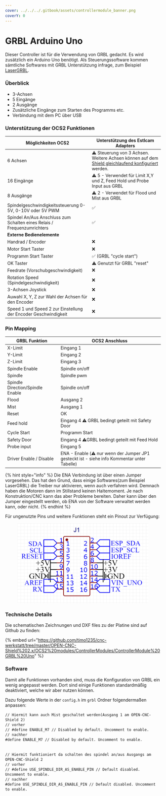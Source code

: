 ```yaml
---
cover: ../../../.gitbook/assets/controllermodule_banner.png
coverY: 0
---
```


# GRBL Arduino Uno

Dieser Controller ist für die Verwendung von GRBL gedacht. Es wird zusätzlich ein Arduino Uno benötigt. Als Steuerungssoftware kommen sämtliche Softwares mit GRBL Unterstützung infrage, zum Beispiel [LaserGRBL](https://lasergrbl.com/).

### Überblick

* 3-Achsen
* 5 Eingänge
* 2 Ausgänge
* Zusätzliche Eingänge zum Starten des Programms etc.
* Verbindung mit dem PC über USB

### Unterstützung der OCS2 Funktionen <a href="#unterstuetzung-des-ocs2-funktionen" id="unterstuetzung-des-ocs2-funktionen"></a>

<table><thead><tr><th width="313">Möglichkeiten OCS2</th><th width="432">Unterstützung des Estlcam Adapters</th></tr></thead><tbody><tr><td>6 Achsen</td><td><span data-gb-custom-inline data-tag="emoji" data-code="26a0">⚠️</span> Steuerung von 3 Achsen. Weitere Achsen können auf dem <a href="../../mainboard-mini/anschluesse-jumper.md#achsenkonfiguration">Shield gleichlaufend konfiguriert </a>werden.</td></tr><tr><td>16 Eingänge</td><td><span data-gb-custom-inline data-tag="emoji" data-code="26a0">⚠️</span> 5 - Verwendet für Limit X,Y und Z, Feed Hold und Probe Input aus GRBL</td></tr><tr><td>8 Ausgänge</td><td><span data-gb-custom-inline data-tag="emoji" data-code="26a0">⚠️</span> 2 - Verwendet für Flood und Mist aus GRBL</td></tr><tr><td>Spindelgeschwindigkeitssteuerung 0-5V, 0-10V oder 5V PWM</td><td><span data-gb-custom-inline data-tag="emoji" data-code="2705">✅</span></td></tr><tr><td>Spindel An/Aus Anschluss zum Schalten eines Relais / Frequenzumrichters</td><td><span data-gb-custom-inline data-tag="emoji" data-code="2705">✅</span></td></tr><tr><td><strong>Externe Bedienelemente</strong></td><td></td></tr><tr><td>Handrad / Encoder</td><td><span data-gb-custom-inline data-tag="emoji" data-code="274c">❌</span></td></tr><tr><td>Motor Start Taster</td><td><span data-gb-custom-inline data-tag="emoji" data-code="274c">❌</span></td></tr><tr><td>Programm Start Taster</td><td><span data-gb-custom-inline data-tag="emoji" data-code="2705">✅</span> (GRBL "cycle start")</td></tr><tr><td>OK Taster</td><td><span data-gb-custom-inline data-tag="emoji" data-code="26a0">⚠️</span> Genutzt für GRBL "reset"</td></tr><tr><td>Feedrate (Vorschubgeschwindigkeit)</td><td><span data-gb-custom-inline data-tag="emoji" data-code="274c">❌</span></td></tr><tr><td>Rotation Speed (Spindelgeschwindigkeit)</td><td><span data-gb-custom-inline data-tag="emoji" data-code="274c">❌</span></td></tr><tr><td>3-Achsen Joystick </td><td><span data-gb-custom-inline data-tag="emoji" data-code="274c">❌</span></td></tr><tr><td>Auwahl X, Y, Z zur Wahl der Achsen für den Encoder</td><td><span data-gb-custom-inline data-tag="emoji" data-code="274c">❌</span></td></tr><tr><td>Speed 1 und Speed 2 zur Einstellung der Encoder Geschwindigkeit</td><td><span data-gb-custom-inline data-tag="emoji" data-code="274c">❌</span></td></tr></tbody></table>

### Pin Mapping <a href="#undefined" id="undefined"></a>

| GRBL Funktion                    | OCS2 Anschluss                                                                                     |
| -------------------------------- | -------------------------------------------------------------------------------------------------- |
| X-Limit                          | Eingang 1                                                                                          |
| Y-Limit                          | Eingang 2                                                                                          |
| Z-Limit                          | Eingang 3                                                                                          |
| Spindle Enable                   | Spindle on/off                                                                                     |
| Spindle                          | Spindle pwm                                                                                        |
| Spindle Direction/Spindle Enable | Spindle on/off                                                                                     |
| Flood                            | Ausgang 2                                                                                          |
| Mist                             | Ausgang 1                                                                                          |
| Reset                            | OK                                                                                                 |
| Feed hold                        | Eingang 4 :warning: GRBL bedingt geteilt mit Safety Door                                           |
| Cycle Start                      | Programm Start                                                                                     |
| Safety Door                      | Eingang 4 :warning:GRBL bedingt geteilt mit Feed Hold                                              |
| Probe input                      | Eingang 5                                                                                          |
| Driver Enable / Disable          | ENA - Enable (:warning: nur wenn der Jumper JP1 gesteckt ist - siehe info Kommentar unter Tabelle) |

{% hint style="info" %}
Die ENA Verbindung ist über einen Jumper vorgesehen. Das hat den Grund, dass einige Softwares(zum Beispiel LaserGRBL) die Treiber nur aktivieren, wenn auch verfahren wird. Demnach haben die Motoren dann im Stillstand keinen Haltemoment. Je nach Konstruktion/CNC kann das aber Probleme bereiten. Daher kann über den Jumper eingestellt werden, ob ENA von der Software verwaltet werden kann, oder nicht.
{% endhint %}

Für ungenutzte Pins und weitere Funktionen steht ein Pinout zur Verfügung:

<figure><img src="../../../.gitbook/assets/grbl_uno_pinout.png" alt=""><figcaption></figcaption></figure>

### Technische Details

Die schematischen Zeichnungen und DXF files zu der Platine sind auf Github zu finden:

{% embed url="https://github.com/timo1235/cnc-werkstatt/tree/master/OPEN-CNC-Shield%202.x/OCS2%20modules/ControllerModules/ControllerModule%20GRBL%20Uno" %}

### Software

Damit alle Funktionen vorhanden sind, muss die Konfiguration von GRBL ein wenig angepasst werden. Dort sind einige Funktionen standardmäßig deaktiviert, welche wir aber nutzen können.

Dazu folgende Werte in der `config.h` im `grbl` Ordner folgendermaßen anpassen:

```clike
// Hiermit kann auch Mist geschaltet werden(Ausgang 1 am OPEN-CNC-Shield 2)
// vorher
// #define ENABLE_M7 // Disabled by default. Uncomment to enable.
// nachher
#define ENABLE_M7 // Disabled by default. Uncomment to enable.


// Hiermit funktioniert da schalten des spindel an/aus Ausgangs am OPEN-CNC-Shield 2
// vorher 
// #define USE_SPINDLE_DIR_AS_ENABLE_PIN // Default disabled. Uncomment to enable.
// nachher 
#define USE_SPINDLE_DIR_AS_ENABLE_PIN // Default disabled. Uncomment to enable.
```

